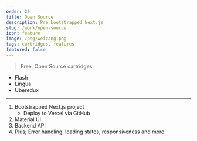 ```yaml
---
order: 20
title: Open Source
description: Pre bootstrapped Next.js
slug: /work/open-source
icon: feature
image: /png/weizang.png
tags: cartridges, features
featured: false
---
```


> Free, Open Source cartridges

- Flash
- Lingua
- Uberedux

---

1. Bootstrapped Next.js project
   - Deploy to Vercel via GitHub
2. Material UI
3. Backend API
4. Plus; Error handling, loading states, responsiveness and more
